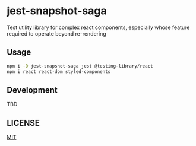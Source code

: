 # jest-snapshot-saga

Test utility library for complex react components, especially whose feature required to operate beyond re-rendering

## Usage
```sh
npm i -D jest-snapshot-saga jest @testing-library/react
npm i react react-dom styled-components
```

## Development
TBD


## LICENSE

[MIT](https://github.com/whatasoda/jest-snapshot-saga/blob/master/LICENSE)
